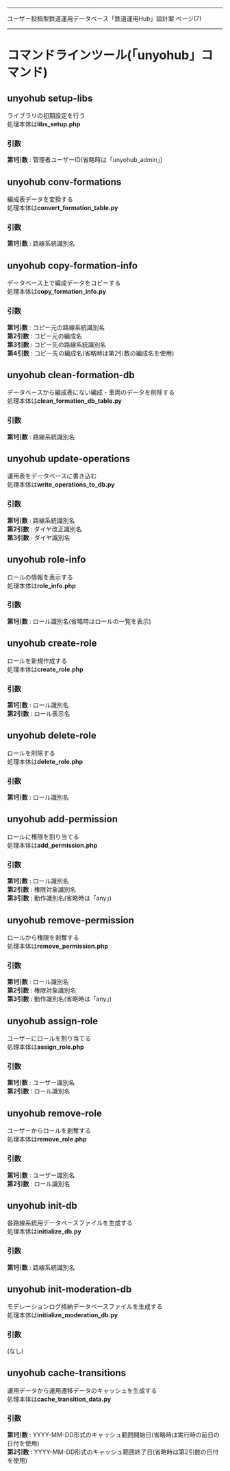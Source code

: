 --------------------------------------------------------------------------------

  ユーザー投稿型鉄道運用データベース「鉄道運用Hub」設計案    ページ(7)

--------------------------------------------------------------------------------

# コマンドラインツール(「unyohub」コマンド)

## unyohub setup-libs
ライブラリの初期設定を行う  
処理本体は**libs_setup.php**

### 引数
**第1引数** : 管理者ユーザーID(省略時は「unyohub_admin」)


## unyohub conv-formations
編成表データを変換する  
処理本体は**convert_formation_table.py**

### 引数
**第1引数** : 路線系統識別名


## unyohub copy-formation-info
データベース上で編成データをコピーする  
処理本体は**copy_formation_info.py**

### 引数
**第1引数** : コピー元の路線系統識別名  
**第2引数** : コピー元の編成名  
**第3引数** : コピー先の路線系統識別名  
**第4引数** : コピー先の編成名(省略時は第2引数の編成名を使用)


## unyohub clean-formation-db
データベースから編成表にない編成・車両のデータを削除する  
処理本体は**clean_formation_db_table.py**

### 引数
**第1引数** : 路線系統識別名


## unyohub update-operations
運用表をデータベースに書き込む  
処理本体は**write_operations_to_db.py**

### 引数
**第1引数** : 路線系統識別名  
**第2引数** : ダイヤ改正識別名  
**第3引数** : ダイヤ識別名


## unyohub role-info
ロールの情報を表示する  
処理本体は**role_info.php**

### 引数
**第1引数** : ロール識別名(省略時はロールの一覧を表示)


## unyohub create-role
ロールを新規作成する  
処理本体は**create_role.php**

### 引数
**第1引数** : ロール識別名  
**第2引数** : ロール表示名


## unyohub delete-role
ロールを削除する  
処理本体は**delete_role.php**

### 引数
**第1引数** : ロール識別名


## unyohub add-permission
ロールに権限を割り当てる  
処理本体は**add_permission.php**

### 引数
**第1引数** : ロール識別名  
**第2引数** : 権限対象識別名  
**第3引数** : 動作識別名(省略時は「any」)


## unyohub remove-permission
ロールから権限を剥奪する  
処理本体は**remove_permission.php**

### 引数
**第1引数** : ロール識別名  
**第2引数** : 権限対象識別名  
**第3引数** : 動作識別名(省略時は「any」)


## unyohub assign-role
ユーザーにロールを割り当てる  
処理本体は**assign_role.php**

### 引数
**第1引数** : ユーザー識別名  
**第2引数** : ロール識別名


## unyohub remove-role
ユーザーからロールを剥奪する  
処理本体は**remove_role.php**

### 引数
**第1引数** : ユーザー識別名  
**第2引数** : ロール識別名


## unyohub init-db
各路線系統用データベースファイルを生成する  
処理本体は**initialize_db.py**

### 引数
**第1引数** : 路線系統識別名


## unyohub init-moderation-db
モデレーションログ格納データベースファイルを生成する  
処理本体は**initialize_moderation_db.py**

### 引数
(なし)


## unyohub cache-transitions
運用データから運用遷移データのキャッシュを生成する  
処理本体は**cache_transition_data.py**

### 引数
**第1引数** : YYYY-MM-DD形式のキャッシュ範囲開始日(省略時は実行時の前日の日付を使用)  
**第2引数** : YYYY-MM-DD形式のキャッシュ範囲終了日(省略時は第2引数の日付を使用)
